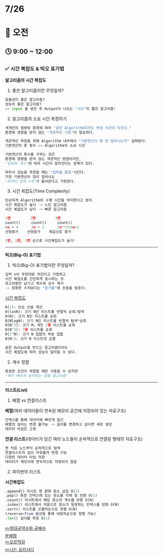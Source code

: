 # 7/26

# 🌇 오전

## 🕓 9:00 ~ 12:00

### ✅ 시간 복잡도 & 빅오 표기법

**알고리즘의 시간 복잡도**

1. 좋은 알고리즘이란 무엇일까?

```py
효율성이 좋은 알고리즘?
성능이 좋은 알고리즘?
=> input 을 넣은 후 Output이 나오는 "시간"이 짧은 알고리즘!
```

2. 알고리즘의 소요 시간 측정하기

```py
개개인의 컴퓨팅 환경에 따라 "같은 Algorithm이라도 측정 시간이 다르다."
환경에 영향을 받지 않는 "객관적인 기준"이 필요하다.
```

```py
객관적인 측정을 위해 Algorithm 내부에서 "기본연산이 몇 번 일어나는지" 살펴본다.
기본연산의 총 횟수 == Algorithm의 소요 시간
```

```py
기본연산의 횟수를 구하는 것은
환경에 영향을 받지 않는 객관적인 방법이지만,
"입력의 개수"에 따라 시간이 달라진다는 문제가 있다.

따라서 성능을 측정할 때는 "입력을 통일"시킨다.
가장 기본연산이 많이 일어나는
"최악의 입력 n개"가 들어온다고 가정한다.
```

3. 시간 복잡도(Time Complexity)

```py
단순하게 Algorithm의 수행 시간을 의미한다고 생각.
시간 복잡도가 높다 -> 느린 알고리즘
시간 복잡도가 낮다 -> 빠른 알고리즘
```

```py
1번         2번         3번
count()     count()     count()
6n + 4      3n + 2      3n**2+6n+1
선형증가    선형증가    제곱으로 증가

3번, 1번, 2번 순으로 시간복잡도가 높다!
```

---

**빅오(Big-O) 표기법**

1. 빅오(Big-O) 표기법이란 무엇일까?

```py
입력 n이 무한대로 커진다고 가정하고
시간 복잡도를 간단하게 표시하는 것
최고차항만 남기고 계수와 상수 제거
-> 정확한 수치보다는 "증가율"에 초점을 맞춘다.
```

[시간 복잡도](../20220726_105401.png)

```py
O(1): 단순 산술 계산
O(lonN): 크기 N인 리스트를 반절씩 순회/탐색
O(N): 크기 N인 리스트를 순회
O(NlogN): 크기 N인 리스트를 반절씩 탐색*순회
O(N^2): 크기 M, N인 2중 리스트를 순회
O(N^3): 3중 리스트를 순회
O(2^N): 크기 N 집합의 부분 집합
O(N!): 크기 N 리스트의 순열
```

```py
같은 Output을 만드는 알고리즘이라도
시간 복잡도에 따라 성능이 달라질 수 있다.
```

2. 계수 정렬

```py
특정한 조건이 부합할 때만 사용할 수 있지만
"매우 빠르게 동작하는 정렬 알고리즘"
```

---

**리스트(List)**

1. 배열 vs 연결리스트

**배열**(여러 데이터들이 연속된 메모리 공간에 저장되어 있는 자료구조)

```py
인덱스를 통해 데이터에 빠르게 접근
배열의 길이는 변경 불가능 -> 길이를 변경하고 싶다면 새로 생성
데이터 타입은 고정
```

**연결 리스트**(데이터가 담긴 여러 노드들이 순차적으로 연결된 형태의 자료구조)

```py
맨 처음 노드부터 순차적으로 탐색
연결리스트의 길이 자유롭게 변경 가능
다양한 데이터 타입 저장
데이터가 메모리에 연속적으로 저장되지 않음
```

2. 파이썬의 리스트

**시간복잡도**

```py
.append() 리시트 맨 끝에 원소 삽입 O(1)
.pop() 특정 인덱스에 있는 원소를 삭제 및 반환 O(1)
.count() 리시트에서 해당 원소의 개수를 반환 O(N)
.index() 리스트에서 처음으로 원소가 등장하는 인덱스를 반환 O(N)
.sort() 리스트를 오름차순으로 정렬 O(N)
(reverse=True 옵션을 통해 내림차순으로 정렬 가능)
.len() 길이를 측정 O(1)
```

[✏️최대공약수와 공배수](../4%EC%A3%BC%EC%B0%A8%202022.08/CodingTest2/01.%EC%B5%9C%EB%8C%80%EA%B3%B5%EC%95%BD%EC%88%98%EC%99%80%20%EC%B5%9C%EC%86%8C%EA%B3%B5%EB%B0%B0%EC%88%98.py)  
[분해합](../4%EC%A3%BC%EC%B0%A8%202022.08/CodingTest2/02.%EB%B6%84%ED%95%B4%ED%95%A9.py)  
[✏️오르막길](../4%EC%A3%BC%EC%B0%A8%202022.08/CodingTest2/03.%EC%98%A4%EB%A5%B4%EB%A7%89%EA%B8%B8.py)  
[✏️나는 요리사다](../4%EC%A3%BC%EC%B0%A8%202022.08/CodingTest2/04.%EB%82%98%EB%8A%94%20%EC%9A%94%EB%A6%AC%EC%82%AC%EB%8B%A4.py)
